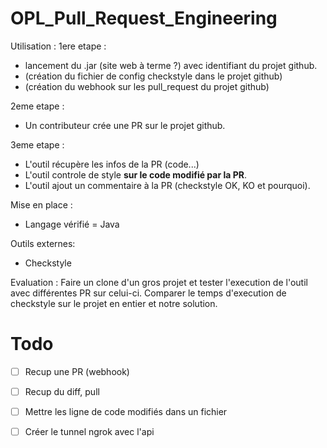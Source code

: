 # OPL_Pull_Request_Engineering

Utilisation : 
1ere etape :
- lancement du .jar (site web à terme ?) avec identifiant du projet github.
- (création du fichier de config checkstyle dans le projet github)
- (création du webhook sur les pull_request du projet github)

2eme etape : 
- Un contributeur crée une PR sur le projet github.

3eme etape :
- L'outil récupère les infos de la PR (code...)
- L'outil controle de style **sur le code modifié par la PR**.
- L'outil ajout un commentaire à la PR (checkstyle OK, KO et pourquoi).

Mise en place :
- Langage vérifié = Java

Outils externes:
- Checkstyle

Evaluation :
Faire un clone d'un gros projet et tester l'execution de l'outil avec différentes PR sur celui-ci.
Comparer le temps d'execution de checkstyle sur le projet en entier et notre solution.

# Todo
- [ ] Recup une PR (webhook)
- [ ] Recup du diff, pull
- [ ] Mettre les ligne de code modifiés dans un fichier
- [ ] Créer le tunnel ngrok avec l'api

